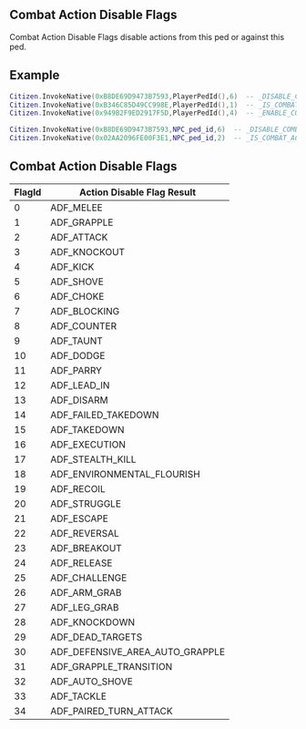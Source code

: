 
## Combat Action Disable Flags

Combat Action Disable Flags disable actions from this ped or against this ped.

## Example

```lua
Citizen.InvokeNative(0xB8DE69D9473B7593,PlayerPedId(),6)  -- _DISABLE_COMBAT_ACTION_AGAINST_OTHERS - this ped cant choke other peds now.
Citizen.InvokeNative(0xB346C85D49CC998E,PlayerPedId(),1)  -- _IS_COMBAT_ACTION_AGAINST_OTHERS_ENABLED - check if this ped can grapple other peds.
Citizen.InvokeNative(0x949B2F9ED2917F5D,PlayerPedId(),4)  -- _ENABLE_COMBAT_ACTION_AGAINST_OTHERS - allow this ped kicking other peds.

Citizen.InvokeNative(0xB8DE69D9473B7593,NPC_ped_id,6)  -- _DISABLE_COMBAT_ACTION_AGAINST_THIS_PED - this ped cant be choked by other peds now.
Citizen.InvokeNative(0x02AA2096FE00F3E1,NPC_ped_id,2)  -- _IS_COMBAT_ACTION_AGAINST_THIS_PED_ENABLED - check if this ped can be attacked by other peds.
```

<h2>Combat Action Disable Flags</h2>

FlagId | Action Disable Flag Result
----------- | --------------------------
0 | ADF_MELEE
1 | ADF_GRAPPLE
2 | ADF_ATTACK
3 | ADF_KNOCKOUT
4 | ADF_KICK
5 | ADF_SHOVE
6 | ADF_CHOKE
7 | ADF_BLOCKING
8 | ADF_COUNTER
9 | ADF_TAUNT
10 | ADF_DODGE
11 | ADF_PARRY
12 | ADF_LEAD_IN
13 | ADF_DISARM
14 | ADF_FAILED_TAKEDOWN
15 | ADF_TAKEDOWN
16 | ADF_EXECUTION
17 | ADF_STEALTH_KILL
18 | ADF_ENVIRONMENTAL_FLOURISH
19 | ADF_RECOIL
20 | ADF_STRUGGLE
21 | ADF_ESCAPE
22 | ADF_REVERSAL
23 | ADF_BREAKOUT
24 | ADF_RELEASE
25 | ADF_CHALLENGE
26 | ADF_ARM_GRAB
27 | ADF_LEG_GRAB
28 | ADF_KNOCKDOWN
29 | ADF_DEAD_TARGETS
30 | ADF_DEFENSIVE_AREA_AUTO_GRAPPLE
31 | ADF_GRAPPLE_TRANSITION
32 | ADF_AUTO_SHOVE
33 | ADF_TACKLE
34 | ADF_PAIRED_TURN_ATTACK
